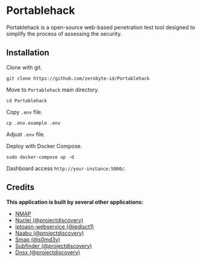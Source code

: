 # Portablehack

Portablehack is a open-source web-based penetration test tool designed to simplify the process of assessing the security.

## Installation

Clone with git.

```
git clone https://github.com/zerobyte-id/Portablehack
```

Move to `Portablehack` main directory.

```
cd Portablehack
```

Copy `.env` file.

```
cp .env.example .env
```

Adjust `.env` file.

Deploy with Docker Compose.

```
sudo docker-compose up -d
```

Dashboard access `http://your-instance:5000/`.

## Credits

**This application is built by several other applications:**
- [NMAP](https://nmap.org/)
- [Nuclei (@projectdiscovery)](https://github.com/projectdiscovery/nuclei)
- [iptoasn-webservice (@jedisct1)](https://github.com/jedisct1/iptoasn-webservice)
- [Naabu (@projectdiscovery)](https://github.com/projectdiscovery/naabu)
- [Smap (@s0md3v)](https://github.com/s0md3v/Smap)
- [Subfinder (@projectdiscovery)](https://github.com/projectdiscovery/subfinder)
- [Dnsx (@projectdiscovery)](https://github.com/projectdiscovery/dnsx)
